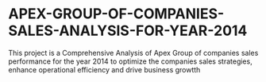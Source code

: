 # APEX-GROUP-OF-COMPANIES-SALES-ANALYSIS-FOR-YEAR-2014
This project is a Comprehensive Analysis of Apex Group of companies sales performance for the year 2014 to optimize the companies sales strategies, enhance operational efficiency and drive business growtth
